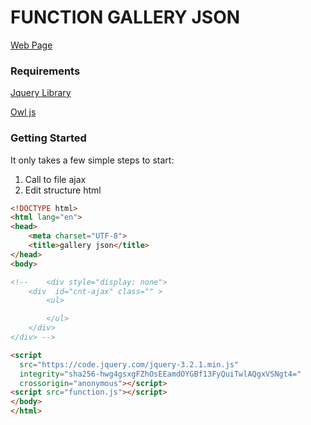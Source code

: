 # FUNCTION GALLERY JSON

[Web Page](https://kitssuski.github.io/function-gallery-json/)

### Requirements

[Jquery Library](https://jquery.com/)

[Owl js](https://owlcarousel2.github.io/OwlCarousel2/)

### Getting Started

It only takes a few simple steps to start:

1. Call to file ajax 
2. Edit structure html


```html
<!DOCTYPE html>
<html lang="en">
<head>
	<meta charset="UTF-8">
	<title>gallery json</title>
</head>
<body>

<!-- 	<div style="display: none">
    <div  id="cnt-ajax" class="" >
    	<ul>

    	</ul>
    </div>
</div> -->

<script
  src="https://code.jquery.com/jquery-3.2.1.min.js"
  integrity="sha256-hwg4gsxgFZhOsEEamdOYGBf13FyQuiTwlAQgxVSNgt4="
  crossorigin="anonymous"></script>
<script src="function.js"></script>
</body>
</html>

```
